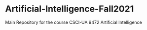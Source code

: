 # Artificial-Intelligence-Fall2021
Main Repository for the course CSCI-UA 9472 Artificial Intelligence

